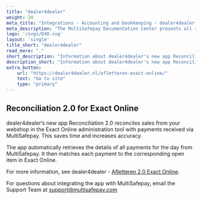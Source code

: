```yaml
---
title: "dealer4dealer"
weight: 20
meta_title: "Integrations - Accounting and bookkeeping - dealer4dealer - MultiSafepay Docs"
meta_description: "The MultiSafepay Documentation Center presents all relevant information about our Plugins and API. You can also find support pages for payment methods, tools and general questions as well as the contact details of our Support and Integration Teams."
logo: '/svgs/D4D.svg'
layout: 'single'
title_short: "dealer4dealer"
read_more: "."
short_description: "Information about dealer4dealer's new app Reconciliation 2.0"
description_short: "Information about dealer4dealer's new app Reconciliation 2.0."
extra_button:
    url: "https://dealer4dealer.nl/afletteren-exact-online/" 
    text: "Go to site" 
    type: "primary"
---
```


## Reconciliation 2.0 for Exact Online

dealer4dealer’s new app Reconciliation 2.0 reconciles sales from your webshop in the Exact Online administration tool with payments received via MultiSafepay. This saves time and increases accuracy.

The app automatically retrieves the details of all payments for the day from MultiSafepay. It then matches each payment to the corresponding open item in Exact Online.  

For more information, see dealer4dealer - [Afletteren 2.0 Exact Online](https://dealer4dealer.nl/afletteren-2-0-exact-online/).

For questions about integrating the app with MultiSafepay, email the Support Team at <support@multisafepay.com>
